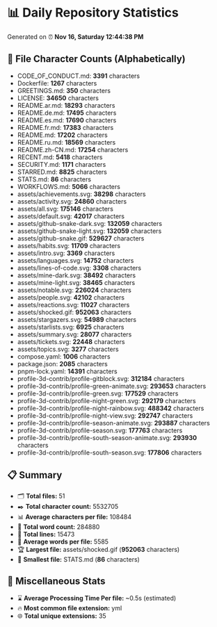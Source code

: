 # 📊 Daily Repository Statistics
Generated on ⏰ **Nov 16, Saturday 12:44:38 PM**

## 📂 File Character Counts (Alphabetically)
- CODE_OF_CONDUCT.md: **3391** characters
- Dockerfile: **1267** characters
- GREETINGS.md: **350** characters
- LICENSE: **34650** characters
- README.ar.md: **18293** characters
- README.de.md: **17495** characters
- README.es.md: **17690** characters
- README.fr.md: **17383** characters
- README.md: **17202** characters
- README.ru.md: **18569** characters
- README.zh-CN.md: **17254** characters
- RECENT.md: **5418** characters
- SECURITY.md: **1171** characters
- STARRED.md: **8825** characters
- STATS.md: **86** characters
- WORKFLOWS.md: **5066** characters
- assets/achievements.svg: **38298** characters
- assets/activity.svg: **24860** characters
- assets/all.svg: **175146** characters
- assets/default.svg: **42017** characters
- assets/github-snake-dark.svg: **132059** characters
- assets/github-snake-light.svg: **132059** characters
- assets/github-snake.gif: **529627** characters
- assets/habits.svg: **11709** characters
- assets/intro.svg: **3369** characters
- assets/languages.svg: **14752** characters
- assets/lines-of-code.svg: **3308** characters
- assets/mine-dark.svg: **38492** characters
- assets/mine-light.svg: **38465** characters
- assets/notable.svg: **226024** characters
- assets/people.svg: **42102** characters
- assets/reactions.svg: **11027** characters
- assets/shocked.gif: **952063** characters
- assets/stargazers.svg: **54989** characters
- assets/starlists.svg: **6925** characters
- assets/summary.svg: **28077** characters
- assets/tickets.svg: **22448** characters
- assets/topics.svg: **3277** characters
- compose.yaml: **1006** characters
- package.json: **2085** characters
- pnpm-lock.yaml: **14391** characters
- profile-3d-contrib/profile-gitblock.svg: **312184** characters
- profile-3d-contrib/profile-green-animate.svg: **293653** characters
- profile-3d-contrib/profile-green.svg: **177529** characters
- profile-3d-contrib/profile-night-green.svg: **292179** characters
- profile-3d-contrib/profile-night-rainbow.svg: **488342** characters
- profile-3d-contrib/profile-night-view.svg: **292747** characters
- profile-3d-contrib/profile-season-animate.svg: **293887** characters
- profile-3d-contrib/profile-season.svg: **177763** characters
- profile-3d-contrib/profile-south-season-animate.svg: **293930** characters
- profile-3d-contrib/profile-south-season.svg: **177806** characters

## 📋 Summary
- 🗂️ **Total files:** 51
- ✒️ **Total character count:** 5532705
- 📊 **Average characters per file:** 108484
- 📝 **Total word count:** 284880
- 🧾 **Total lines:** 15473
- 📐 **Average words per file:** 5585
- 🏆 **Largest file:** assets/shocked.gif (**952063** characters)
- 🥉 **Smallest file:** STATS.md (**86** characters)

## 🌟 Miscellaneous Stats
- ⌛ **Average Processing Time Per file:** ~0.5s (estimated)
- 🔥 **Most common file extension:** yml
- 🌐 **Total unique extensions:** 35
